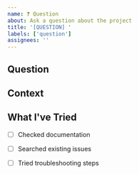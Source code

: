 ```yaml
---
name: ❓ Question
about: Ask a question about the project
title: '[QUESTION] '
labels: ['question']
assignees: ''
---
```


## Question
<!-- What would you like to know? -->


## Context
<!-- Any additional context that might help answer your question -->


## What I've Tried
<!-- Have you checked the docs or searched existing issues? -->
- [ ] Checked documentation
- [ ] Searched existing issues
- [ ] Tried troubleshooting steps

